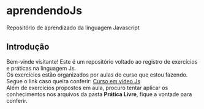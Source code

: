 # aprendendoJs
Repositório de aprendizado da linguagem Javascript

## Introdução
Bem-vinde visitante! Este é um repositório voltado ao registro de exercícios e práticas na linguagem Js.  
Os exercícios estão organizados por aulas do curso que estou fazendo.  
Segue o link caso queira conferir: [Curso em vídeo Js](https://www.youtube.com/playlist?list=PLHz_AreHm4dlsK3Nr9GVvXCbpQyHQl1o1)  
Além de exercícios propostos em aula, procuro tentar aplicar os conhecimentos nos arquivos da pasta **Prática Livre**, fique a vontade para conferir.
